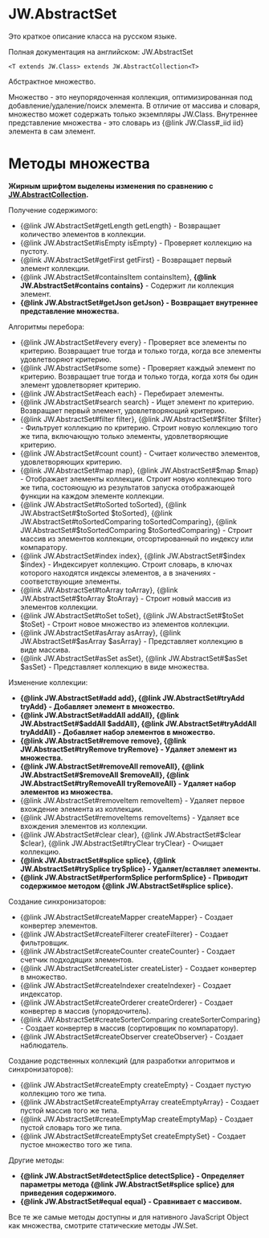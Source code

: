 ﻿# JW.AbstractSet

Это краткое описание класса на русском языке.

Полная документация на английском: JW.AbstractSet

`<T extends JW.Class> extends JW.AbstractCollection<T>`

Абстрактное множество.

Множество - это неупорядоченная коллекция, оптимизированная под добавление/удаление/поиск элемента. В отличие от
массива и словаря, множество может содержать только экземпляры JW.Class. Внутреннее представление множества - это
словарь из {@link JW.Class#_iid iid} элемента в сам элемент.

# Методы множества

**Жирным шрифтом выделены изменения по сравнению с [JW.AbstractCollection](#!/guide/rujwabstractcollection).**

Получение содержимого:

- {@link JW.AbstractSet#getLength getLength} - Возвращает количество элементов в коллекции.
- {@link JW.AbstractSet#isEmpty isEmpty} - Проверяет коллекцию на пустоту.
- {@link JW.AbstractSet#getFirst getFirst} - Возвращает первый элемент коллекции.
- {@link JW.AbstractSet#containsItem containsItem}, **{@link JW.AbstractSet#contains contains}** - Содержит ли коллекция элемент.
- **{@link JW.AbstractSet#getJson getJson} - Возвращает внутреннее представление множества.**

Алгоритмы перебора:

- {@link JW.AbstractSet#every every} - Проверяет все элементы по критерию.
Возвращает true тогда и только тогда, когда все элементы удовлетворяют критерию.
- {@link JW.AbstractSet#some some} - Проверяет каждый элемент по критерию.
Возвращает true тогда и только тогда, когда хотя бы один элемент удовлетворяет критерию.
- {@link JW.AbstractSet#each each} - Перебирает элементы.
- {@link JW.AbstractSet#search search} - Ищет элемент по критерию.
Возвращает первый элемент, удовлетворяющий критерию.
- {@link JW.AbstractSet#filter filter}, {@link JW.AbstractSet#$filter $filter} - Фильтрует коллекцию по критерию.
Строит новую коллекцию того же типа, включающую только элементы, удовлетворяющие критерию.
- {@link JW.AbstractSet#count count} - Считает количество элементов, удовлетворяющих критерию.
- {@link JW.AbstractSet#map map}, {@link JW.AbstractSet#$map $map} - Отображает элементы коллекции.
Строит новую коллекцию того же типа, состояющую из результатов запуска отображающей функции на каждом элементе
коллекции.
- {@link JW.AbstractSet#toSorted toSorted}, {@link JW.AbstractSet#$toSorted $toSorted}, {@link JW.AbstractSet#toSortedComparing toSortedComparing}, {@link JW.AbstractSet#$toSortedComparing $toSortedComparing} -
Строит массив из элементов коллекции, отсортированный по индексу
или компаратору.
- {@link JW.AbstractSet#index index}, {@link JW.AbstractSet#$index $index} - Индексирует коллекцию.
Строит словарь, в ключах которого находятся индексы элементов, а в значениях - соответствующие элементы.
- {@link JW.AbstractSet#toArray toArray}, {@link JW.AbstractSet#$toArray $toArray} - Строит новый массив из элементов коллекции.
- {@link JW.AbstractSet#toSet toSet}, {@link JW.AbstractSet#$toSet $toSet} - Строит новое множество из элементов коллекции.
- {@link JW.AbstractSet#asArray asArray}, {@link JW.AbstractSet#$asArray $asArray} - Представляет коллекцию в виде массива.
- {@link JW.AbstractSet#asSet asSet}, {@link JW.AbstractSet#$asSet $asSet} - Представляет коллекцию в виде множества.

Изменение коллекции:

- **{@link JW.AbstractSet#add add}, {@link JW.AbstractSet#tryAdd tryAdd} - Добавляет элемент в множество.**
- **{@link JW.AbstractSet#addAll addAll}, {@link JW.AbstractSet#$addAll $addAll}, {@link JW.AbstractSet#tryAddAll tryAddAll} - Добавляет набор элементов в множество.**
- **{@link JW.AbstractSet#remove remove}, {@link JW.AbstractSet#tryRemove tryRemove} - Удаляет элемент из множества.**
- **{@link JW.AbstractSet#removeAll removeAll}, {@link JW.AbstractSet#$removeAll $removeAll}, {@link JW.AbstractSet#tryRemoveAll tryRemoveAll} - Удаляет набор элементов из множества.**
- {@link JW.AbstractSet#removeItem removeItem} - Удаляет первое вхождение элемента из коллекции.
- {@link JW.AbstractSet#removeItems removeItems} - Удаляет все вхождения элементов из коллекции.
- {@link JW.AbstractSet#clear clear}, {@link JW.AbstractSet#$clear $clear}, {@link JW.AbstractSet#tryClear tryClear} - Очищает коллекцию.
- **{@link JW.AbstractSet#splice splice}, {@link JW.AbstractSet#trySplice trySplice} - Удаляет/вставляет элементы.**
- **{@link JW.AbstractSet#performSplice performSplice} - Приводит содержимое методом {@link JW.AbstractSet#splice splice}.**

Создание синхронизаторов:

- {@link JW.AbstractSet#createMapper createMapper} - Создает конвертер элементов.
- {@link JW.AbstractSet#createFilterer createFilterer} - Создает фильтровщик.
- {@link JW.AbstractSet#createCounter createCounter} - Создает счетчик подходящих элементов.
- {@link JW.AbstractSet#createLister createLister} - Создает конвертер в множество.
- {@link JW.AbstractSet#createIndexer createIndexer} - Создает индексатор.
- {@link JW.AbstractSet#createOrderer createOrderer} - Создает конвертер в массив (упорядочитель).
- {@link JW.AbstractSet#createSorterComparing createSorterComparing} - Создает конвертер в массив (сортировщик по компаратору).
- {@link JW.AbstractSet#createObserver createObserver} - Создает наблюдатель.

Создание родственных коллекций (для разработки алгоритмов и синхронизаторов):

- {@link JW.AbstractSet#createEmpty createEmpty} - Создает пустую коллекцию того же типа.
- {@link JW.AbstractSet#createEmptyArray createEmptyArray} - Создает пустой массив того же типа.
- {@link JW.AbstractSet#createEmptyMap createEmptyMap} - Создает пустой словарь того же типа.
- {@link JW.AbstractSet#createEmptySet createEmptySet} - Создает пустое множество того же типа.

Другие методы:

- **{@link JW.AbstractSet#detectSplice detectSplice} - Определяет параметры метода {@link JW.AbstractSet#splice splice} для приведения содержимого.**
- **{@link JW.AbstractSet#equal equal} - Сравнивает с массивом.**

Все те же самые методы доступны и для нативного JavaScript Object как множества, смотрите статические методы JW.Set.
